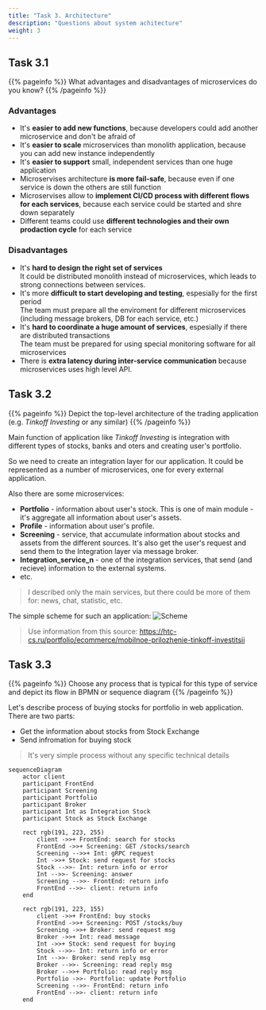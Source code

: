 ```yaml
---
title: "Task 3. Architecture"
description: "Questions about system achitecture"
weight: 3
---
```


## Task 3.1

{{% pageinfo %}}
What advantages and disadvantages of microservices do you know?
{{% /pageinfo %}}

### Advantages

* It's **easier to add new functions**, because developers could add another microservice and don't be afraid of
* It's **easier to scale** microservices than monolith application, because you can add new instance independently
* It's **easier to support** small, independent services than one huge application
* Microservises architecture **is more fail-safe**, because even if one service is down the others are still function
* Microservises allow to **implement CI/CD process with different flows for each services**, because each service could be started and shге down separately
* Different teams could use **different technologies and their own prodaction cycle** for each service

### Disadvantages

* It's **hard to design the right set of services** \
    It could be distributed monolith instead of microservices, which leads to strong connections between services. 
* It's more **difficult to start developing and testing**, espesially for the first period \
    The team must prepare all the enviroment for different microservices (including message brokers, DB for each service, etc.)
* It's **hard to coordinate a huge amount of services**, espesially if there are distributed transactions \
    The team must be prepared for using special monitoring software for all microservices
* There is **extra latency during inter-service communication** because microservices uses high level API.

## Task 3.2

{{% pageinfo %}}
Depict the top-level architecture of the trading application (e.g. _Tinkoff Investing_ or any similar)
{{% /pageinfo %}}

Main function of application like _Tinkoff Investing_ is integration with different types of stocks, banks and oters and creating user's portfolio.

So we need to create an integration layer for our application. It could be represented as a number of microservices, one for every external application.

Also there are some microservices:
* **Portfolio** - information about user's stock. This is one of main module - it's aggregate all information about user's assets.
* **Profile** - information about user's profile.
* **Screening** - service, that accumulate information about stocks and assets from the different sources. It's also get the user's request and send them to the Integration layer via message broker.
* **Integration_service_n** - one of the integration services, that send (and recieve) information to the external systems.
* etc.

> I described only the main services, but there could be more of them for: news, chat, statistic, etc.

The simple scheme for such an application:
![Scheme](/trading.png)

> Use information from this source: https://htc-cs.ru/portfolio/ecommerce/mobilnoe-prilozhenie-tinkoff-investitsii 

## Task 3.3

{{% pageinfo %}}
Choose any process that is typical for this type of service and depict its flow in BPMN or sequence diagram
{{% /pageinfo %}}

Let's describe process of buying stocks for portfolio in web application. There are two parts:
* Get the information about stocks from Stock Exchange
* Send infromation for buying stock

> It's very simple process without any specific technical details

```mermaid
sequenceDiagram
    actor client
    participant FrontEnd
    participant Screening
    participant Portfolio
    participant Broker
    participant Int as Integration Stock
    participant Stock as Stock Exchange

    rect rgb(191, 223, 255)
        client ->>+ FrontEnd: search for stocks
        FrontEnd ->>+ Screening: GET /stocks/search
        Screening -->>+ Int: gRPC request
        Int ->>+ Stock: send request for stocks
        Stock -->>- Int: return info or error
        Int -->>- Screening: answer
        Screening -->>- FrontEnd: return info
        FrontEnd -->>- client: return info
    end

    rect rgb(191, 223, 155)
        client ->>+ FrontEnd: buy stocks
        FrontEnd ->>+ Screening: POST /stocks/buy
        Screening ->>+ Broker: send request msg
        Broker ->>+ Int: read message
        Int ->>+ Stock: send request for buying
        Stock -->>- Int: return info or error
        Int -->>- Broker: send reply msg
        Broker -->>- Screening: read reply msg
        Broker -->>+ Portfolio: read reply msg
        Portfolio ->>- Portfolio: update Portfolio
        Screening -->>- FrontEnd: return info
        FrontEnd -->>- client: return info
    end
```
